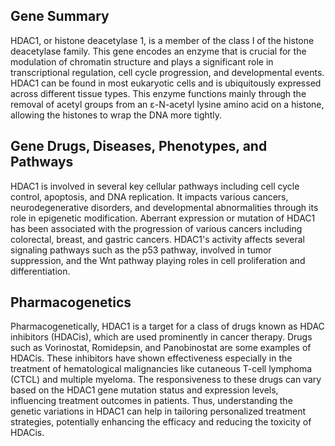 ## Gene Summary
HDAC1, or histone deacetylase 1, is a member of the class I of the histone deacetylase family. This gene encodes an enzyme that is crucial for the modulation of chromatin structure and plays a significant role in transcriptional regulation, cell cycle progression, and developmental events. HDAC1 can be found in most eukaryotic cells and is ubiquitously expressed across different tissue types. This enzyme functions mainly through the removal of acetyl groups from an ε-N-acetyl lysine amino acid on a histone, allowing the histones to wrap the DNA more tightly.

## Gene Drugs, Diseases, Phenotypes, and Pathways
HDAC1 is involved in several key cellular pathways including cell cycle control, apoptosis, and DNA replication. It impacts various cancers, neurodegenerative disorders, and developmental abnormalities through its role in epigenetic modification. Aberrant expression or mutation of HDAC1 has been associated with the progression of various cancers including colorectal, breast, and gastric cancers. HDAC1's activity affects several signaling pathways such as the p53 pathway, involved in tumor suppression, and the Wnt pathway playing roles in cell proliferation and differentiation.

## Pharmacogenetics
Pharmacogenetically, HDAC1 is a target for a class of drugs known as HDAC inhibitors (HDACis), which are used prominently in cancer therapy. Drugs such as Vorinostat, Romidepsin, and Panobinostat are some examples of HDACis. These inhibitors have shown effectiveness especially in the treatment of hematological malignancies like cutaneous T-cell lymphoma (CTCL) and multiple myeloma. The responsiveness to these drugs can vary based on the HDAC1 gene mutation status and expression levels, influencing treatment outcomes in patients. Thus, understanding the genetic variations in HDAC1 can help in tailoring personalized treatment strategies, potentially enhancing the efficacy and reducing the toxicity of HDACis.